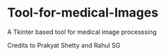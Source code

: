 # Tool-for-medical-Images

A Tkinter based tool for medical image processsing

Credits to Prakyat Shetty and Rahul SG
